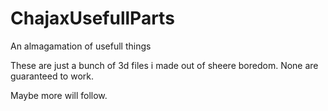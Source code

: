# ChajaxUsefullParts
An almagamation of usefull things

These are just a bunch of 3d files i made out of sheere boredom.
None are guaranteed to work.

Maybe more will follow.
